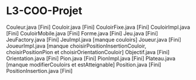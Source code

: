 # L3-COO-Projet

Couleur.java [Fini]
Couloir.java [Fini]
CouloirFixe.java [Fini]
CouloirImpl.java [Fini]
CouloirMobile.java [Fini]
Forme.java [Fini]
Jeu.java [Fini]
JeuFactory.java [Fini]
JeuImpl.java [manque couloirs]
Joueur.java [Fini]
JoueurImpl.java [manque choisirPositionInsertionCouloir, choisirPositionPion et choisirOrientationCouloir]
Objectif.java [Fini]
Orientation.java [Fini]
Pion.java [Fini]
PionImpl.java [Fini]
Plateau.java [manque modifierCouloirs et estAtteignable]
Position.java [Fini]
PositionInsertion.java [Fini]